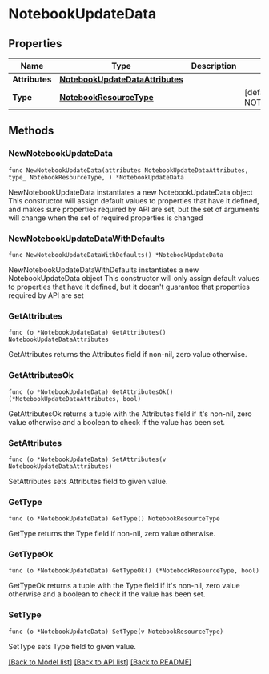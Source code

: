 # NotebookUpdateData

## Properties

Name | Type | Description | Notes
---- | ---- | ----------- | ------
**Attributes** | [**NotebookUpdateDataAttributes**](NotebookUpdateDataAttributes.md) |  | 
**Type** | [**NotebookResourceType**](NotebookResourceType.md) |  | [default to NOTEBOOKRESOURCETYPE_NOTEBOOKS]

## Methods

### NewNotebookUpdateData

`func NewNotebookUpdateData(attributes NotebookUpdateDataAttributes, type_ NotebookResourceType, ) *NotebookUpdateData`

NewNotebookUpdateData instantiates a new NotebookUpdateData object
This constructor will assign default values to properties that have it defined,
and makes sure properties required by API are set, but the set of arguments
will change when the set of required properties is changed

### NewNotebookUpdateDataWithDefaults

`func NewNotebookUpdateDataWithDefaults() *NotebookUpdateData`

NewNotebookUpdateDataWithDefaults instantiates a new NotebookUpdateData object
This constructor will only assign default values to properties that have it defined,
but it doesn't guarantee that properties required by API are set

### GetAttributes

`func (o *NotebookUpdateData) GetAttributes() NotebookUpdateDataAttributes`

GetAttributes returns the Attributes field if non-nil, zero value otherwise.

### GetAttributesOk

`func (o *NotebookUpdateData) GetAttributesOk() (*NotebookUpdateDataAttributes, bool)`

GetAttributesOk returns a tuple with the Attributes field if it's non-nil, zero value otherwise
and a boolean to check if the value has been set.

### SetAttributes

`func (o *NotebookUpdateData) SetAttributes(v NotebookUpdateDataAttributes)`

SetAttributes sets Attributes field to given value.


### GetType

`func (o *NotebookUpdateData) GetType() NotebookResourceType`

GetType returns the Type field if non-nil, zero value otherwise.

### GetTypeOk

`func (o *NotebookUpdateData) GetTypeOk() (*NotebookResourceType, bool)`

GetTypeOk returns a tuple with the Type field if it's non-nil, zero value otherwise
and a boolean to check if the value has been set.

### SetType

`func (o *NotebookUpdateData) SetType(v NotebookResourceType)`

SetType sets Type field to given value.



[[Back to Model list]](../README.md#documentation-for-models) [[Back to API list]](../README.md#documentation-for-api-endpoints) [[Back to README]](../README.md)


